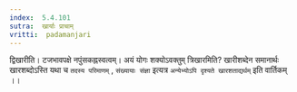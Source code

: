 ```yaml
---
index:  5.4.101
sutra:  खार्याः प्राचाम्
vritti:  padamanjari
---
```


द्विखारीति। टजभावपक्षे नपुंसकह्नस्वत्वम्।
     अयं योगः शक्योऽवक्तुम् त्रिखारमिति? खारीशब्देन समानार्थः खारशब्दोऽस्ति यथा च `तदस्य परिमाणम्` , `संख्यायाः संज्ञा` इत्यत्र `अन्येभ्योऽपि दृश्यते खारशताद्यर्थम्` इति वार्तिकम् ।।
	
